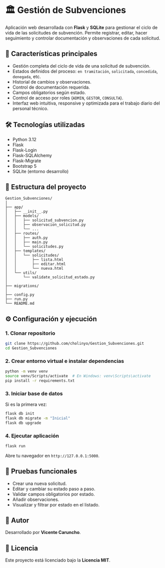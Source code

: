 # 🏛️ Gestión de Subvenciones

Aplicación web desarrollada con **Flask** y **SQLite** para gestionar el ciclo de vida de las solicitudes de subvención. Permite registrar, editar, hacer seguimiento y controlar documentación y observaciones de cada solicitud.

## 🚀 Características principales

- Gestión completa del ciclo de vida de una solicitud de subvención.
- Estados definidos del proceso: `en tramitación`, `solicitada`, `concedida`, `denegada`, etc.
- Historial de cambios y observaciones.
- Control de documentación requerida.
- Campos obligatorios según estado.
- Control de acceso por roles (`ADMIN`, `GESTOR`, `CONSULTA`).
- Interfaz web intuitiva, responsive y optimizada para el trabajo diario del personal técnico.

## 🛠️ Tecnologías utilizadas

- Python 3.12
- Flask
- Flask-Login
- Flask-SQLAlchemy
- Flask-Migrate
- Bootstrap 5
- SQLite (entorno desarrollo)

## 🧱 Estructura del proyecto

```
Gestion_Subvenciones/
│
├── app/
│   ├── __init__.py
│   ├── models/
│   │   ├── solicitud_subvencion.py
│   │   ├── observacion_solicitud.py
│   │   └── ...
│   ├── routes/
│   │   ├── auth.py
│   │   ├── main.py
│   │   └── solicitudes.py
│   ├── templates/
│   │   └── solicitudes/
│   │       ├── lista.html
│   │       ├── editar.html
│   │       └── nueva.html
│   └── utils/
│       └── validate_solicitud_estado.py
│
├── migrations/
│
├── config.py
├── run.py
└── README.md
```

## ⚙️ Configuración y ejecución

### 1. Clonar repositorio

```bash
git clone https://github.com/cholinyo/Gestion_Subvenciones.git
cd Gestion_Subvenciones
```

### 2. Crear entorno virtual e instalar dependencias

```bash
python -m venv venv
source venv/Scripts/activate  # En Windows: venv\Scripts\activate
pip install -r requirements.txt
```

### 3. Iniciar base de datos

Si es la primera vez:

```bash
flask db init
flask db migrate -m "Inicial"
flask db upgrade
```

### 4. Ejecutar aplicación

```bash
flask run
```

Abre tu navegador en `http://127.0.0.1:5000`.

## 🧪 Pruebas funcionales

- Crear una nueva solicitud.
- Editar y cambiar su estado paso a paso.
- Validar campos obligatorios por estado.
- Añadir observaciones.
- Visualizar y filtrar por estado en el listado.

## 👤 Autor

Desarrollado por **Vicente Caruncho**.

## 📝 Licencia

Este proyecto está licenciado bajo la **Licencia MIT**.
